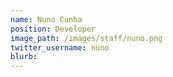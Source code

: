 ```yaml
---
name: Nuno Cunha
position: Developer
image_path: /images/staff/nuno.png
twitter_username: nuno
blurb: 
---
```

